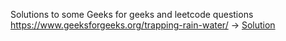Solutions to some Geeks for geeks and leetcode questions
https://www.geeksforgeeks.org/trapping-rain-water/ -> [Solution](https://github.com/anusha0409/Coding-Practice/blob/master/Rainwater_trapping.cpp)
